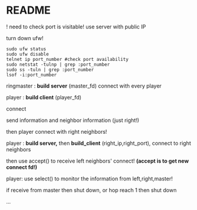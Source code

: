 # README

! need to check port is visitable! use server with public IP

turn down ufw!

```shell
sudo ufw status
sudo ufw disable
telnet ip port_number #check port availability
sudo netstat -tulnp | grep :port_number
sudo ss -tuln | grep :port_number
lsof -i:port_number
```



ringmaster : **build server** (master_fd) connect with every player

player : **build client** (player_fd)

connect

send information and neighbor information (just right!)

then player connect with right neighbors!

player : **build server,** then **build_client** (right_ip,right_port), connect to right neighbors

then use accept() to receive left neighbors' connect! **(accept is to get new connect fd!)**

player:  use select() to monitor the information from left,right,master!

if receive from master then shut down, or hop reach 1 then shut down

...

